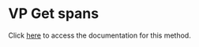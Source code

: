 <!---->
# VP Get spans

Click [here](https://developer.4d.com/docs/20/ViewPro/method-list#vp-get-spans) to access the documentation for this method.


